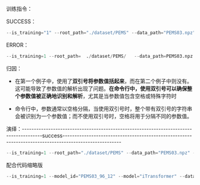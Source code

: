 训练指令：

SUCCESS：

```Python
--is_training="1" --root_path="./dataset/PEMS" --data_path="PEMS03.npz" --model_id="PEMS03_96_12" --model="iTransformer" --data="PEMS" --features="M" --seq_len="96" --label_len="48" --pred_len="12" --e_layers="4" --d_layers="1" --factor="3" --enc_in="358" --dec_in="358" --c_out="358" --des='Exp' --d_model="512" --d_ff="512" --learning_rate="0.001" --itr="1"
```

ERROR：

```python
--is_training=1 --root_path=  ./dataset/PEMS/   --data_path=PEMS03.npz --model_id=PEMS03_96_12 --model=iTransformer --data=PEMS --features=M --seq_len=96 --label_len=48 --pred_len=12 --e_layers=4 --d_layers=1 --factor=3 --enc_in=358 --dec_in=358 --c_out=358 --des='Exp' --d_model=512 --d_ff=512 --learning_rate=0.001 --itr=1
```

归因：

- 在第一个例子中，使用了**双引号将参数值括起来**，而在第二个例子中则没有。这可能导致了参数值的解析出现了问题。**在命令行中，使用双引号可以确保整个参数值被正确地识别和解析**，尤其是当参数值包含空格或特殊字符时

- 命令行中，参数通常以空格分隔，当使用双引号时，整个带有双引号的字符串会被识别为一个参数值；而不使用双引号时，空格将用于分隔不同的参数值。

演绎：--------------------------------------------------------------------------------------success------------------------------------------------------------------------------------------------------

```python
--is_training=1 --root_path="./dataset/PEMS" --data_path="PEMS03.npz" --model_id="PEMS03_96_12" --model="iTransformer" --data="PEMS" --features="M" --seq_len=96 --label_len=48 --pred_len=12 --e_layers=4 --d_layers=1 --factor=3 --enc_in=358 --dec_in=358 --c_out=358 --des='Exp' --d_model=512 --d_ff=512 --learning_rate=0.001 --itr=1
```

配合代码缩略版

```python
--is_training=1 --model_id="PEMS03_96_12" --model="iTransformer" --data="PEMS" --seq_len=96 --label_len=48 --pred_len=12 --e_layers=4 --d_layers=1 --factor=3 --enc_in=358 --dec_in=358 --c_out=358 --des='Exp' --d_model=512 --d_ff=512 --learning_rate=0.001 --itr=1
```

